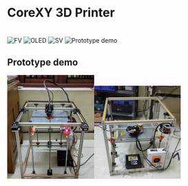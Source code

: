 # CoreXY 3D Printer
# 
![FV](https://github.com/VU3WUR/CoreXY_3D_Printer/assets/75359637/1c3b2a76-4953-4fe7-8ff5-3ac1225a7980)
![OLED](https://github.com/VU3WUR/CoreXY_3D_Printer/assets/75359637/4f8fa924-9375-4301-88fe-44208f3a1929)
![SV](https://github.com/VU3WUR/CoreXY_3D_Printer/assets/75359637/c03a093c-ea1f-4b4e-ba87-9257c0075d4b)
![Prototype demo](https://github.com/VU3WUR/CoreXY_3D_Printer/assets/75359637/54d73c5b-77cf-4ff4-abd0-757a1650533c)
## Prototype demo


<img src="/Image/FV.jpg" width="40%"><img src="/Image/SV.jpg" width="40%">
